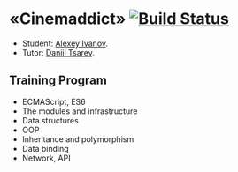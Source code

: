 # «Cinemaddict» [![Build Status](https://travis-ci.com/fcsmJS/cinemaddict.svg?branch=master)](https://travis-ci.com/fcsmJS/cinemaddict)

* Student: [Alexey Ivanov](https://up.htmlacademy.ru/ecmascript/11/user/406527).
* Tutor: [Daniil Tsarev](https://htmlacademy.ru/profile/id945835).

## Training Program
* ECMAScript, ES6
* The modules and infrastructure
* Data structures
* OOP
* Inheritance and polymorphism
* Data binding
* Network, API
